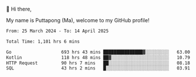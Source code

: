 👋 Hi there,

My name is Puttapong (Ma), welcome to my GitHub profile!

<!--START_SECTION:waka-->

```txt
From: 25 March 2024 - To: 14 April 2025

Total Time: 1,101 hrs 6 mins

Go                   693 hrs 43 mins ███████████████▓░░░░░░░░░   63.00 %
Kotlin               118 hrs 48 mins ██▓░░░░░░░░░░░░░░░░░░░░░░   10.79 %
HTTP Request         90 hrs 7 mins   ██░░░░░░░░░░░░░░░░░░░░░░░   08.18 %
SQL                  43 hrs 2 mins   █░░░░░░░░░░░░░░░░░░░░░░░░   03.91 %
```

<!--END_SECTION:waka-->
